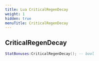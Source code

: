 ```yaml
---
title: Lua CriticalRegenDecay
weight: 1
hidden: true
menuTitle: CriticalRegenDecay
---
```

## CriticalRegenDecay
```lua
StatBonuses:CriticalRegenDecay(); -- bool
```